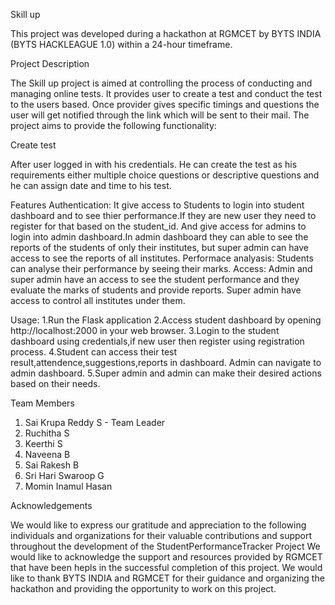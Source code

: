Skill up

This project was developed during a hackathon at RGMCET by BYTS INDIA (BYTS HACKLEAGUE 1.0) within a 24-hour timeframe.

Project Description

The Skill up project is aimed at controlling the process of conducting and managing online tests. It provides user to create a test and conduct the test to the users based. Once provider gives specific timings and questions the user will get notified through the link which will be sent to their mail. The project aims to provide the following functionality:

Create test

After user logged in with his credentials. He can create the test as his requirements either multiple choice questions or descriptive questions and he can assign date and time to his test. 

Features
Authentication: It give access to Students to login into student dashboard and to see thier performance.If they are new user they need to register for that based on the student_id. And give access for admins to login into admin dashboard.In admin dashboard they can able to see the reports of the students of only their institutes, but super admin can have access to see the reports of all institutes.
Performace analyasis:
Students can analyse their performance by seeing their marks.
Access: Admin and super admin have an access to see the student performance and they evaluate the marks of students and provide reports. Super admin have access to control all institutes under them.

Usage:
1.Run the Flask application
2.Access student dashboard by opening http://localhost:2000 in your web browser.
3.Login to the student dashboard using credentials,if new user then register using registration process.
4.Student can access their test result,attendence,suggestions,reports in dashboard. Admin can navigate to admin dashboard.
5.Super admin and admin can make their desired actions based on their needs.

Team Members
1.	Sai Krupa Reddy S - Team Leader
2.	Ruchitha S
3.	Keerthi S
4.	Naveena B
5.	Sai Rakesh B
6.	Sri Hari Swaroop G
7.	Momin Inamul Hasan

Acknowledgements

We would like to express our gratitude and appreciation to the following individuals and organizations for their valuable contributions and support throughout the development of the StudentPerformanceTracker Project
We would like to acknowledge the support and resources provided by RGMCET that have been hepls in the successful completion of this project. We would like to thank BYTS INDIA and RGMCET for their guidance and organizing the hackathon and providing the opportunity to work on this project.
